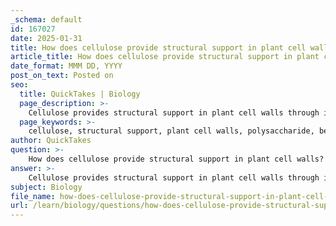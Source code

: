 ```yaml
---
_schema: default
id: 167027
date: 2025-01-31
title: How does cellulose provide structural support in plant cell walls?
article_title: How does cellulose provide structural support in plant cell walls?
date_format: MMM DD, YYYY
post_on_text: Posted on
seo:
  title: QuickTakes | Biology
  page_description: >-
    Cellulose provides structural support in plant cell walls through its unique linear structure, formation of microfibrils, and strategic arrangement that offers rigidity and resistance to external pressures.
  page_keywords: >-
    cellulose, structural support, plant cell walls, polysaccharide, beta glycosidic linkages, microfibrils, tensile strength, cell wall structure, degradation resistance, plant biology
author: QuickTakes
question: >-
    How does cellulose provide structural support in plant cell walls?
answer: >-
    Cellulose provides structural support in plant cell walls through its unique composition and arrangement. It is a linear polysaccharide made up of β-1,4 linked glucose monomers. The key features that contribute to its structural integrity include:\n\n1. **Beta Glycosidic Linkages**: The β-1,4 glycosidic bonds between glucose units result in long, straight chains of cellulose. This configuration allows the chains to align parallel to one another, forming strong intermolecular hydrogen bonds between adjacent chains. These bonds create a rigid structure that is resistant to compression.\n\n2. **Microfibril Formation**: Cellulose molecules aggregate to form microfibrils, which are bundles of cellulose chains. These microfibrils are embedded in a matrix of other polysaccharides and proteins, contributing to the overall strength and stability of the cell wall.\n\n3. **Cell Wall Structure**: The arrangement of cellulose microfibrils in the cell wall is crucial. They are oriented in various directions, providing tensile strength and preventing the cell from collapsing under pressure. This structural organization allows plants to maintain their shape and resist external forces.\n\n4. **Resistance to Degradation**: Cellulose is not easily broken down by most organisms due to the β-glycosidic bonds, which humans and many animals cannot digest. This resistance contributes to the durability of plant cell walls, allowing them to withstand environmental stresses.\n\nIn summary, cellulose's linear structure, the formation of microfibrils, and its arrangement within the cell wall collectively provide the necessary rigidity and strength that support plant cells, enabling them to maintain their shape and integrity.
subject: Biology
file_name: how-does-cellulose-provide-structural-support-in-plant-cell-walls.md
url: /learn/biology/questions/how-does-cellulose-provide-structural-support-in-plant-cell-walls
---
```


&nbsp;